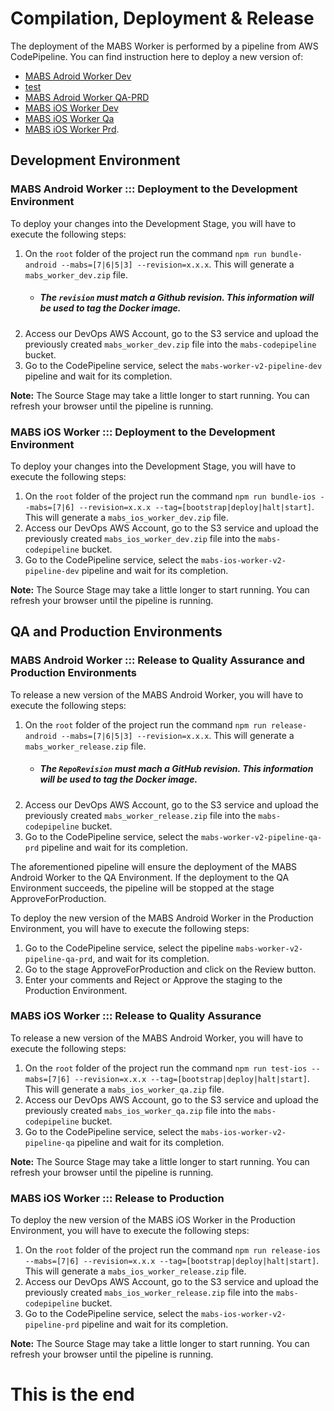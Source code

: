 # Compilation, Deployment & Release

The deployment of the MABS Worker is performed by a pipeline from AWS CodePipeline. You can find instruction here to deploy a new version of:
 - [MABS Adroid Worker Dev](#deployment-to-the-development-environment)
 - [test](#this-is-the-end)
 - [MABS Adroid Worker QA-PRD](###mabs-android-worker-:::-release-to-quality-assurance-and-production-environments) 
 - [MABS iOS Worker Dev](###mabs-ios-worker-:::-deployment-to-the-development-environment)
 - [MABS iOS Worker Qa](###mabs-ios-worker-:::-release-to-quality-assurance)
 - [MABS iOS Worker Prd](###mabs-ios-worker-:::-release-to-production).

## Development Environment

### MABS Android Worker ::: Deployment to the Development Environment

To deploy your changes into the Development Stage, you will have to execute the following steps:

1. On the `root` folder of the project run the command `npm run bundle-android --mabs=[7|6|5|3] --revision=x.x.x`. This will generate a `mabs_worker_dev.zip` file. 
    - ##### The `revision` must match a Github revision. This information will be used to tag the Docker image.
2. Access our DevOps AWS Account, go to the S3 service and upload the previously created `mabs_worker_dev.zip` file into the `mabs-codepipeline` bucket.
3. Go to the CodePipeline service, select the `mabs-worker-v2-pipeline-dev` pipeline and wait for its completion.

**Note:** The Source Stage may take a little longer to start running. You can refresh your browser until the pipeline is running.        

### MABS iOS Worker ::: Deployment to the Development Environment

To deploy your changes into the Development Stage, you will have to execute the following steps:

1. On the `root` folder of the project run the command `npm run bundle-ios --mabs=[7|6] --revision=x.x.x --tag=[bootstrap|deploy|halt|start]`. This will generate a `mabs_ios_worker_dev.zip` file. 
2. Access our DevOps AWS Account, go to the S3 service and upload the previously created `mabs_ios_worker_dev.zip` file into the `mabs-codepipeline` bucket.
3. Go to the CodePipeline service, select the `mabs-ios-worker-v2-pipeline-dev` pipeline and wait for its completion.

**Note:** The Source Stage may take a little longer to start running. You can refresh your browser until the pipeline is running.        

## QA and Production Environments 

### MABS Android Worker ::: Release to Quality Assurance and Production Environments

To release a new version of the MABS Android Worker, you will have to execute the following steps:

1. On the `root` folder of the project run the command `npm run release-android --mabs=[7|6|5|3] --revision=x.x.x`. This will generate a `mabs_worker_release.zip` file.
    - ##### The `RepoRevision` must mach a GitHub revision. This information will be used to tag the Docker image.
2. Access our DevOps AWS Account, go to the S3 service and upload the previously created `mabs_worker_release.zip` file into the `mabs-codepipeline` bucket.
3. Go to the CodePipeline service, select the `mabs-worker-v2-pipeline-qa-prd` pipeline and wait for its completion.

The aforementioned pipeline will ensure the deployment of the MABS Android Worker to the QA Environment.
If the deployment to the QA Environment succeeds, the pipeline will be stopped at the stage ApproveForProduction.

To deploy the new version of the MABS Android Worker in the Production Environment, you will have to execute the following steps:
1. Go to the CodePipeline service, select the pipeline `mabs-worker-v2-pipeline-qa-prd`, and wait for its completion.
2. Go to the stage ApproveForProduction and click on the Review button.
3. Enter your comments and Reject or Approve the staging to the Production Environment. 

### MABS iOS Worker ::: Release to Quality Assurance 

To release a new version of the MABS Android Worker, you will have to execute the following steps:

1. On the `root` folder of the project run the command `npm run test-ios --mabs=[7|6] --revision=x.x.x --tag=[bootstrap|deploy|halt|start]`. This will generate a `mabs_ios_worker_qa.zip` file.
2. Access our DevOps AWS Account, go to the S3 service and upload the previously created `mabs_ios_worker_qa.zip` file into the `mabs-codepipeline` bucket.
3. Go to the CodePipeline service, select the `mabs-ios-worker-v2-pipeline-qa` pipeline and wait for its completion.

**Note:** The Source Stage may take a little longer to start running. You can refresh your browser until the pipeline is running.        

### MABS iOS Worker ::: Release to Production 

To deploy the new version of the MABS iOS Worker in the Production Environment, you will have to execute the following steps:

1. On the `root` folder of the project run the command `npm run release-ios --mabs=[7|6] --revision=x.x.x --tag=[bootstrap|deploy|halt|start]`. This will generate a `mabs_ios_worker_release.zip` file.
2. Access our DevOps AWS Account, go to the S3 service and upload the previously created `mabs_ios_worker_release.zip` file into the `mabs-codepipeline` bucket.
3. Go to the CodePipeline service, select the `mabs-ios-worker-v2-pipeline-prd` pipeline and wait for its completion.

**Note:** The Source Stage may take a little longer to start running. You can refresh your browser until the pipeline is running.    

# This is the end
